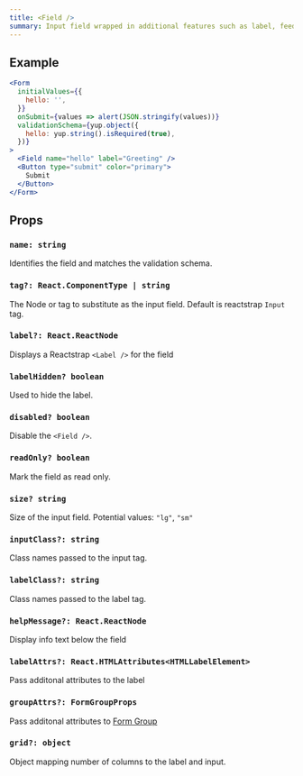 ```yaml
---
title: <Field />
summary: Input field wrapped in additional features such as label, feedback, grid options, etc
---
```


## Example

```jsx live=true viewCode=true
<Form
  initialValues={{
    hello: '',
  }}
  onSubmit={values => alert(JSON.stringify(values))}
  validationSchema={yup.object({
    hello: yup.string().isRequired(true),
  })}
>
  <Field name="hello" label="Greeting" />
  <Button type="submit" color="primary">
    Submit
  </Button>
</Form>
```

## Props

### `name: string`

Identifies the field and matches the validation schema.

### `tag?: React.ComponentType | string`

The Node or tag to substitute as the input field. Default is reactstrap `Input` tag.

### `label?: React.ReactNode`

Displays a Reactstrap `<Label />` for the field

### `labelHidden? boolean`

Used to hide the label.

### `disabled? boolean`

Disable the `<Field />`.

### `readOnly? boolean`

Mark the field as read only.

### `size? string`

Size of the input field. Potential values: `"lg"`, `"sm"`

### `inputClass?: string`

Class names passed to the input tag.

### `labelClass?: string`

Class names passed to the label tag.

### `helpMessage?: React.ReactNode`

Display info text below the field

### `labelAttrs?: React.HTMLAttributes<HTMLLabelElement>`

Pass additonal attributes to the label

### `groupAttrs?: FormGroupProps`

Pass additonal attributes to [Form Group](/form/components/form-group/#props)

### `grid?: object`

Object mapping number of columns to the label and input.
